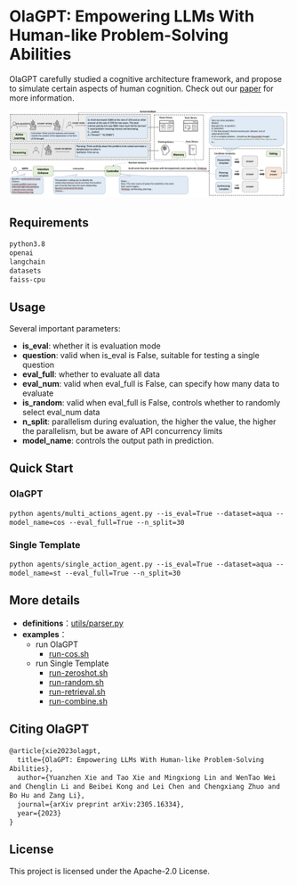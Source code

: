 # OlaGPT: Empowering LLMs With Human-like Problem-Solving Abilities

OlaGPT carefully studied a cognitive architecture framework, and
propose to simulate certain aspects of human cognition. Check out our [paper](https://arxiv.org/abs/2305.16334) for more information.

![model](./docs/model.png)

## Requirements

```
python3.8
openai
langchain
datasets
faiss-cpu
```

## Usage

Several important parameters:
- **is_eval**: whether it is evaluation mode
- **question**: valid when is_eval is False, suitable for testing a single question
- **eval_full**: whether to evaluate all data
- **eval_num**: valid when eval_full is False, can specify how many data to evaluate
- **is_random**: valid when eval_full is False, controls whether to randomly select eval_num data
- **n_split**: parallelism during evaluation, the higher the value, the higher the parallelism, but be aware of API concurrency limits
- **model_name**: controls the output path in prediction.


## Quick Start

### OlaGPT
```    
python agents/multi_actions_agent.py --is_eval=True --dataset=aqua --model_name=cos --eval_full=True --n_split=30
```

### Single Template
```
python agents/single_action_agent.py --is_eval=True --dataset=aqua --model_name=st --eval_full=True --n_split=30
```

## More details
- **definitions**：[utils/parser.py](utils/parser.py)
- **examples**：
  - run OlaGPT
    - [run-cos.sh](run-cos.sh)
  - run Single Template
    - [run-zeroshot.sh](run-zeroshot.sh)
    - [run-random.sh](run-random.sh)
    - [run-retrieval.sh](run-retrieval.sh)
    - [run-combine.sh](run-combine.sh)

## Citing OlaGPT
```
@article{xie2023olagpt,
  title={OlaGPT: Empowering LLMs With Human-like Problem-Solving Abilities}, 
  author={Yuanzhen Xie and Tao Xie and Mingxiong Lin and WenTao Wei and Chenglin Li and Beibei Kong and Lei Chen and Chengxiang Zhuo and Bo Hu and Zang Li},
  journal={arXiv preprint arXiv:2305.16334},
  year={2023}
}
```

## License
This project is licensed under the Apache-2.0 License.